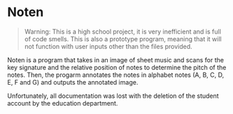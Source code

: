 # Noten

> Warning: This is a high school project, it is very inefficient and is full of code smells. This is also a prototype program, meaning that it will not function with user inputs other than the files provided. 

Noten is a program that takes in an image of sheet music and scans for the key signature and the relative position of notes to determine the pitch of the notes. Then, the progarm annotates the notes in alphabet notes (A, B, C, D, E, F and G) and outputs the annotated image. 

Unfortunately, all documentation was lost with the deletion of the student account by the education department. 
